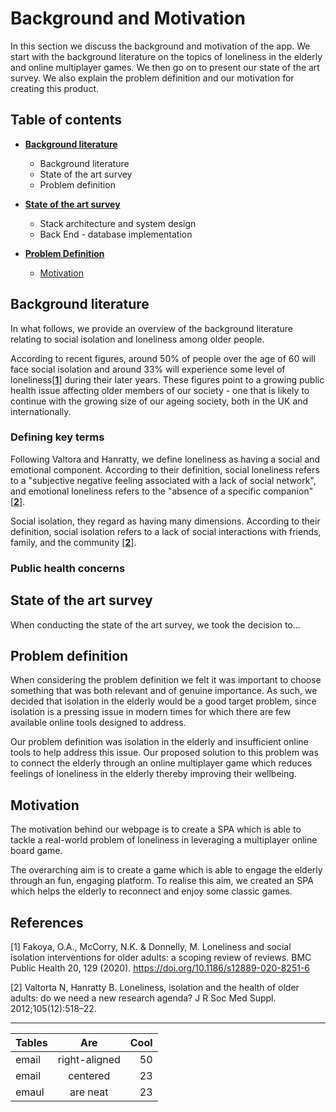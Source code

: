 # Background and Motivation

In this section we discuss the background and motivation of the app. We start with the background literature on the topics of loneliness in the elderly and online multiplayer games. We then go on to present our state of the art survey. We also explain the problem definition and our motivation for creating this product.

## Table of contents

* [**Background literature**](#background-literature)
   * Background literature
   * State of the art survey
   * Problem definition


* [**State of the art survey**](#state-of-the-art-survey)
   * Stack architecture and system design
   * Back End - database implementation


* [**Problem Definition**](#problem-definition)
   * [Motivation](#motivation)


## Background literature

In what follows, we provide an overview of the background literature relating to social isolation and loneliness among older people.

According to recent figures, around 50% of people over the age of 60 will face social isolation and around 33% will experience some level of loneliness[[**1**]](#references) during their later years. These figures point to a growing public health issue affecting older members of our society - one that is likely to continue with the growing size of our ageing society, both in the UK and internationally.

### Defining key terms

Following Valtora and Hanratty, we define loneliness as having a social and emotional component. According to their definition, social loneliness refers to a "subjective negative feeling associated with a lack of social network", and emotional loneliness refers to the "absence of a specific companion"[[**2**]](#references).

Social isolation, they regard as having many dimensions. According to their definition, social isolation refers to a lack of social interactions with friends, family, and the community [[**2**]](#references).

### Public health concerns



## State of the art survey

When conducting the state of the art survey, we took the decision to...


## Problem definition

When considering the problem definition we felt it was important to choose something that was both relevant and of genuine importance. As such, we decided that isolation in the elderly would be a good target problem, since isolation is a pressing issue in modern times for which there are few available online tools designed to address.

Our problem definition was isolation in the elderly and insufficient online tools to help address this issue. Our proposed solution to this problem was to connect the elderly through an online multiplayer game which reduces feelings of loneliness in the elderly thereby improving their wellbeing.

## Motivation

The motivation behind our webpage is to create a SPA which is able to tackle a real-world problem of loneliness in leveraging a multiplayer online board game.

The overarching aim is to create a game which is able to engage the elderly through an fun, engaging platform. To realise this aim, we created an SPA which helps the elderly to reconnect and enjoy some classic games.

## References

[1] Fakoya, O.A., McCorry, N.K. & Donnelly, M. Loneliness and social isolation interventions for older adults: a scoping review of reviews. BMC Public Health 20, 129 (2020). https://doi.org/10.1186/s12889-020-8251-6

[2] Valtorta N, Hanratty B. Loneliness, isolation and the health of older adults: do we need a new research agenda? J R Soc Med Suppl. 2012;105(12):518–22.

___



| Tables        | Are           | Cool  |
| ------------- |:-------------:| -----:|
| email         | right-aligned | 50    |
| email         | centered      | 23    |
| emaul         | are neat      | 23    |
